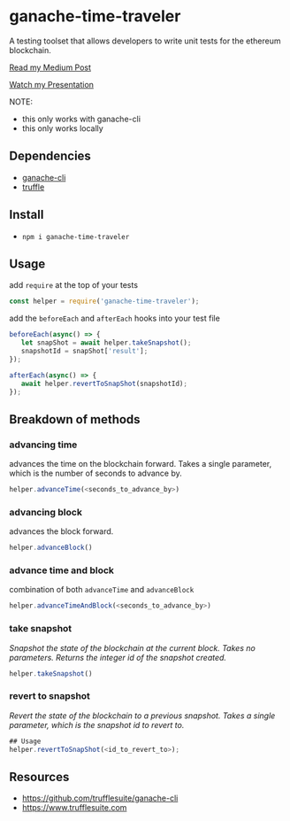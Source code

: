 # ganache-time-traveler
A testing toolset that allows developers to write unit tests for the ethereum blockchain.

[Read my Medium Post](https://medium.com/fluidity/standing-the-time-of-test-b906fcc374a9)

[Watch my Presentation](https://photos.app.goo.gl/6qkd5AN2BthxkY2K6)


NOTE:
- this only works with ganache-cli
- this only works locally

## Dependencies
- [ganache-cli](https://github.com/trufflesuite/ganache-cli)
- [truffle](https://www.trufflesuite.com/docs/truffle/getting-started/installation)

## Install
- `npm i ganache-time-traveler`

## Usage
add `require` at the top of your tests
```javascript
const helper = require('ganache-time-traveler');
```

add the `beforeEach` and `afterEach` hooks into your test file
 ```javascript
beforeEach(async() => {
    let snapShot = await helper.takeSnapshot();
    snapshotId = snapShot['result'];
});

afterEach(async() => {
    await helper.revertToSnapShot(snapshotId);
});
 ```

## Breakdown of methods
### advancing time
advances the time on the blockchain forward. Takes a single parameter, which is the number of seconds to advance by.
```javascript
helper.advanceTime(<seconds_to_advance_by>)
```
### advancing block
advances the block forward.
```javascript
helper.advanceBlock()
```
### advance time and block
combination of both `advanceTime` and `advanceBlock`
```javascript
helper.advanceTimeAndBlock(<seconds_to_advance_by>)
```

### take snapshot
_Snapshot the state of the blockchain at the current block. Takes no parameters. Returns the integer id of the snapshot created._
```javascript
helper.takeSnapshot()
```

### revert to snapshot
_Revert the state of the blockchain to a previous snapshot. Takes a single parameter, which is the snapshot id to revert to._
```javascript
## Usage
helper.revertToSnapShot(<id_to_revert_to>);
```

## Resources
- https://github.com/trufflesuite/ganache-cli
- https://www.trufflesuite.com
